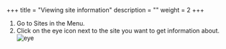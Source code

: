 +++
title = "Viewing site information"
description = ""
weight = 2
+++

1.	Go to Sites in the Menu. 
2.	Click on the eye icon next to the site you want to get information about. ![eye](https://agrofims.github.io/helpdocs/images/eye.png"image") 